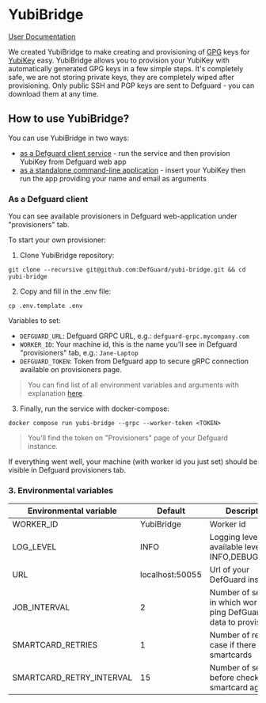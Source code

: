 # YubiBridge

[User Documentation](https://defguard.gitbook.io/defguard/enterprise-features/yubikey-provisioning)

We created YubiBridge to make creating and provisioning of [GPG](https://gnupg.org/) keys for [YubiKey](https://www.yubico.com/products/) easy.
YubiBridge allows you to provision your YubiKey with automatically generated GPG keys in a few simple steps.
It's completely safe, we are not storing private keys, they are completely wiped after provisioning.
Only public SSH and PGP keys are sent to Defguard - you can download them at any time.

## How to use YubiBridge?

You can use YubiBridge in two ways:

* [as a Defguard client service](#as-a-defguard-client) - run the service and then provision YubiKey from Defguard web app
* [as a standalone command-line application](#as-a-cli-app) - insert your YubiKey then run the app providing your name and email as arguments

### As a Defguard client

You can see available provisioners in Defguard web-application under "provisioners" tab.

To start your own provisioner:

1. Clone YubiBridge repository:

```
git clone --recursive git@github.com:DefGuard/yubi-bridge.git && cd yubi-bridge
```

2. Copy and fill in the .env file:

```
cp .env.template .env
```

Variables to set:

* `DEFGUARD_URL`: Defguard GRPC URL, e.g.: `defguard-grpc.mycompany.com`
* `WORKER_ID`: Your machine id, this is the name you'll see in Defguard "provisioners" tab, e.g.: `Jane-Laptop`
* `DEFGUARD_TOKEN`: Token from Defguard app to secure gRPC connection available on provisioners page.

> You can find list of all environment variables and arguments with explanation [here](../in-depth/environmental-variables-configuration.md).

3. Finally, run the service with docker-compose:

```
docker compose run yubi-bridge --grpc --worker-token <TOKEN>
```

> You'll find the token on "Provisioners" page of your Defguard instance.

If everything went well, your machine (with worker id you just set) should be visible in Defguard provisioners tab.
### 3. Environmental variables

| Environmental variable        | Default             | Description                                                                |
| ----------------------------- | ------------------- | -------------------------------------------------------------------------- |
| WORKER_ID                     | YubiBridge          | Worker id                                                                  |
| LOG_LEVEL                     | INFO                | Logging level, available levels are:    INFO,DEBUG,ERROR                   |
| URL                           | localhost:50055     | Url of your DefGuard instance                                              |
| JOB_INTERVAL                  | 2                   | Number of seconds in which worker ping DefGuard for data to provision      |
| SMARTCARD_RETRIES             | 1                   | Number of retries in case if there are no smartcards                       |
| SMARTCARD_RETRY_INTERVAL      | 15                  | Number of seconds before checking for smartcard again                      |
